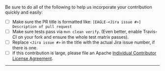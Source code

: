 <!--
{% comment %}
Licensed to the Apache Software Foundation (ASF) under one or more
contributor license agreements.  See the NOTICE file distributed with
this work for additional information regarding copyright ownership.
The ASF licenses this file to you under the Apache License, Version 2.0
(the "License"); you may not use this file except in compliance with
the License.  You may obtain a copy of the License at

http://www.apache.org/licenses/LICENSE-2.0

Unless required by applicable law or agreed to in writing, software
distributed under the License is distributed on an "AS IS" BASIS,
WITHOUT WARRANTIES OR CONDITIONS OF ANY KIND, either express or implied.
See the License for the specific language governing permissions and
limitations under the License.
{% endcomment %}
-->

Be sure to do all of the following to help us incorporate your contribution
quickly and easily:

 - [ ] Make sure the PR title is formatted like:
   `[EAGLE-<Jira issue #>] Description of pull request`
 - [ ] Make sure tests pass via `mvn clean verify`. (Even better, enable
       Travis-CI on your fork and ensure the whole test matrix passes).
 - [ ] Replace `<Jira issue #>` in the title with the actual Jira issue
       number, if there is one.
 - [ ] If this contribution is large, please file an Apache
       [Individual Contributor License Agreement](https://www.apache.org/licenses/icla.txt).

---